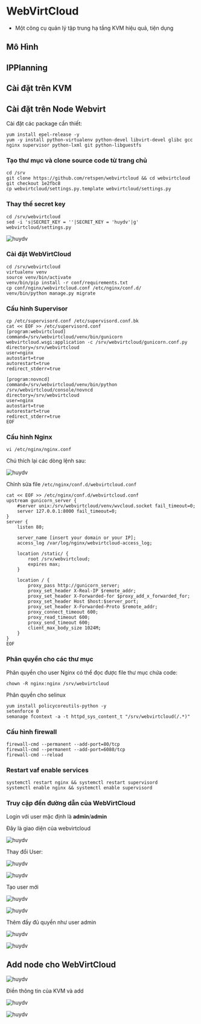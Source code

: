 # WebVirtCloud 
* Một công cụ quản lý tập trung hạ tầng KVM hiệu quả, tiện dụng
## Mô Hình

## IPPlanning

## Cài đặt trên KVM

## Cài đặt trên Node Webvirt 

Cài đặt các package cần thiết:

```
yum install epel-release -y
yum -y install python-virtualenv python-devel libvirt-devel glibc gcc nginx supervisor python-lxml git python-libguestfs
```
### Tạo thư mục và clone source code từ trang chủ 
```
cd /srv
git clone https://github.com/retspen/webvirtcloud && cd webvirtcloud
git checkout 1e2fbc8
cp webvirtcloud/settings.py.template webvirtcloud/settings.py
```
### Thay thế secret key
```
cd /srv/webvirtcloud
sed -i 's|SECRET_KEY = ''|SECRET_KEY = 'huydv'|g' webvirtcloud/settings.py
```


![huydv](../image/Screenshot_157.png)
### Cài đặt WebVirtCloud
```
cd /srv/webvirtcloud
virtualenv venv
source venv/bin/activate
venv/bin/pip install -r conf/requirements.txt
cp conf/nginx/webvirtcloud.conf /etc/nginx/conf.d/
venv/bin/python manage.py migrate
```

### Cấu hình Supervisor
```
cp /etc/supervisord.conf /etc/supervisord.conf.bk 
cat << EOF >> /etc/supervisord.conf
[program:webvirtcloud]
command=/srv/webvirtcloud/venv/bin/gunicorn webvirtcloud.wsgi:application -c /srv/webvirtcloud/gunicorn.conf.py
directory=/srv/webvirtcloud
user=nginx
autostart=true
autorestart=true
redirect_stderr=true

[program:novncd]
command=/srv/webvirtcloud/venv/bin/python /srv/webvirtcloud/console/novncd
directory=/srv/webvirtcloud
user=nginx
autostart=true
autorestart=true
redirect_stderr=true
EOF
```

### Cấu hình Nginx

`vi /etc/nginx/nginx.conf`

Chú thích lại các dòng lệnh sau:

![huydv](../image/Screenshot_158.png)

Chỉnh sửa file `/etc/nginx/conf.d/webvirtcloud.conf`

```
cat << EOF >> /etc/nginx/conf.d/webvirtcloud.conf
upstream gunicorn_server {
    #server unix:/srv/webvirtcloud/venv/wvcloud.socket fail_timeout=0;
    server 127.0.0.1:8000 fail_timeout=0;
}
server {
    listen 80;

    server_name [insert your domain or your IP];
    access_log /var/log/nginx/webvirtcloud-access_log; 

    location /static/ {
        root /srv/webvirtcloud;
        expires max;
    }

    location / {
        proxy_pass http://gunicorn_server;
        proxy_set_header X-Real-IP $remote_addr;
        proxy_set_header X-Forwarded-for $proxy_add_x_forwarded_for;
        proxy_set_header Host $host:$server_port;
        proxy_set_header X-Forwarded-Proto $remote_addr;
        proxy_connect_timeout 600;
        proxy_read_timeout 600;
        proxy_send_timeout 600;
        client_max_body_size 1024M;
    }
}
EOF
```

### Phân quyền cho các thư mục
Phân quyền cho user Nginx có thể đọc được file thư mục chứa code:

`chown -R nginx:nginx /srv/webvirtcloud`

Phân quyền cho selinux

```
yum install policycoreutils-python -y
setenforce 0
semanage fcontext -a -t httpd_sys_content_t "/srv/webvirtcloud(/.*)"

```
### Cấu hình firewall
```
firewall-cmd --permanent --add-port=80/tcp
firewall-cmd --permanent --add-port=6080/tcp
firewall-cmd --reload
```
### Restart vaf enable services
```
systemctl restart nginx && systemctl restart supervisord
systemctl enable nginx && systemctl enable supervisord
```

### Truy cập đến đường dẫn của WebVirtCloud

Login với user mặc định là **admin**/**admin**

Đây là giao diện của webvirtcloud

![huydv](../image/Screenshot_161.png)

Thay đổi User:

![huydv](../image/Screenshot_162.png)

![huydv](../image/Screenshot_160.png)

Tạo user mới

![huydv](../image/Screenshot_159.png)

![huydv](../image/Screenshot_163.png)

Thêm đầy đủ quyền như user admin

![huydv](../image/Screenshot_164.png)

![huydv](../image/Screenshot_165.png)

## Add node cho WebVirtCloud

![huydv](../image/Screenshot_166.png)

Điền thông tin của KVM và add

![huydv](../image/Screenshot_167.png)

![huydv](../image/Screenshot_168.png)

